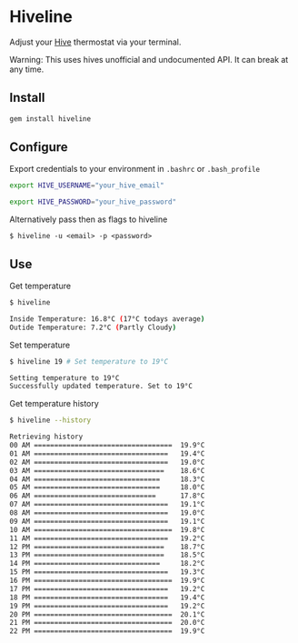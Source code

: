 # Hiveline

Adjust your [Hive](https://my.hivehome.com/) thermostat via your terminal.

Warning: This uses hives unofficial and undocumented API. It can break at any time.

## Install

```bash
gem install hiveline
```

## Configure

Export credentials to your environment in `.bashrc` or `.bash_profile`

```bash
export HIVE_USERNAME="your_hive_email"

export HIVE_PASSWORD="your_hive_password"
```

Alternatively pass then as flags to hiveline

```
$ hiveline -u <email> -p <password> 
```

## Use

Get temperature

```bash
$ hiveline

Inside Temperature: 16.8°C (17°C todays average)
Outide Temperature: 7.2°C (Partly Cloudy)
```

Set temperature

```bash
$ hiveline 19 # Set temperature to 19°C

Setting temperature to 19°C
Successfully updated temperature. Set to 19°C
```

Get temperature history

```bash
$ hiveline --history

Retrieving history
00 AM ==================================  19.9°C
01 AM =================================   19.4°C
02 AM =================================   19.0°C
03 AM ================================    18.6°C
04 AM ===============================     18.3°C
05 AM ===============================     18.0°C
06 AM ==============================      17.8°C
07 AM =================================   19.1°C
08 AM =================================   19.0°C
09 AM =================================   19.1°C
10 AM ==================================  19.8°C
11 AM =================================   19.2°C
12 PM ================================    18.7°C
13 PM ================================    18.5°C
14 PM ===============================     18.2°C
15 PM =================================   19.3°C
16 PM ==================================  19.9°C
17 PM =================================   19.2°C
18 PM =================================   19.4°C
19 PM =================================   19.2°C
20 PM ==================================  20.1°C
21 PM ==================================  20.0°C
22 PM ==================================  19.9°C
```